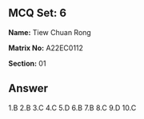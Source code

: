 ## MCQ Set: 6

**Name:** Tiew Chuan Rong

**Matrix No:** A22EC0112

**Section:** 01

## Answer
1.B
2.B
3.C
4.C
5.D
6.B
7.B
8.C
9.D
10.C
